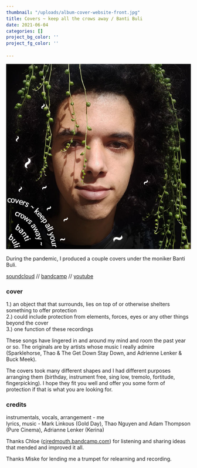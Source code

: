 ```yaml
---
thumbnail: "/uploads/album-cover-website-front.jpg"
title: Covers ~ keep all the crows away / Banti Buli
date: 2021-06-04
categories: []
project_bg_color: ''
project_fg_color: ''

---
```

![album cover](/uploads/album-cover-website.jpg)

During the pandemic, I produced a couple covers under the moniker Banti Buli.

[soundcloud](https://soundcloud.com/bgheneti) // [bandcamp](https://bantibuli.bandcamp.com/) // [youtube](https://youtube.com/playlist?list=PLCLdaJ-xRai1OQu8OtmUIcO9L7oEZRAWq)

### cover

1\.) an object that that surrounds, lies on top of or otherwise shelters something to offer protection  
2\.) could include protection from elements, forces, eyes or any other things beyond the cover  
3\.) one function of these recordings

These songs have lingered in and around my mind and room the past year or so. The originals are by artists whose music I really admire (Sparklehorse, Thao & The Get Down Stay Down, and Adrienne Lenker & Buck Meek).

The covers took many different shapes and I had different purposes arranging them (birthday, instrument free, sing low, tremolo, fortitude, fingerpicking). I hope they fit you well and offer you some form of protection if that is what you are looking for.

### credits

instrumentals, vocals, arrangement - me  
lyrics, music - Mark Linkous (Gold Day), Thao Nguyen and Adam Thompson (Pure Cinema), Adrianne Lenker (Kerina)

Thanks Chloe ([cjredmouth.bandcamp.com](https://cjredmouth.bandcamp.com)) for listening and sharing ideas that mended and improved it all.

Thanks Miske for lending me a trumpet for relearning and recording.